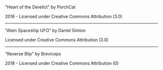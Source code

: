 "Heart of the Derelict"
by PorchCat

2016 - Licensed under
Creative Commons
Attribution (3.0)

---

"Alien Spaceship UFO"
by Daniel Simion

Licensed under
Creative Commons
Attribution (3.0)

---


"Reverse Blip"
by Breviceps

2018 - Licensed under
Creative Commons
Attribution (0)
